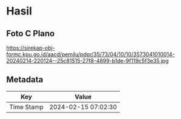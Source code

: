 # Hasil

## Foto C Plano

https://sirekap-obj-formc.kpu.go.id/aacd/pemilu/pdpr/35/73/04/10/10/3573041010014-20240214-220124--25c81515-27f8-4899-b1de-9f119c5f3e35.jpg


## Metadata

| Key        | Value               |
| ---------- | ------------------- |
| Time Stamp | 2024-02-15 07:02:30 |



